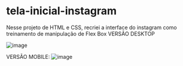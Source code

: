 # tela-inicial-instagram
Nesse projeto de HTML e CSS, recriei a interface do instagram como treinamento de manipulação de Flex Box VERSÃO DESKTOP



![image](https://user-images.githubusercontent.com/107261997/177011056-bb2b6a4c-280e-4811-b6fc-136282a67ace.png)








VERSÃO MOBILE:
![image](https://user-images.githubusercontent.com/107261997/177011079-2f97df9c-2b66-49be-86c3-02045881cb9d.png)
